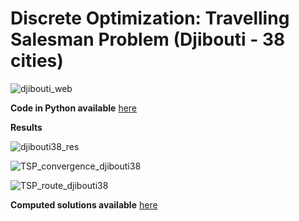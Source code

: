 # Discrete Optimization: Travelling Salesman Problem (Djibouti - 38 cities)


![djibouti_web](https://github.com/lisakoppe/DSTI-Metaheuristics_Optimization/blob/master/01-TSP_Djibouti/Screenshots/djibouti_web.png)

**Code in Python available** [here](https://github.com/lisakoppe/DSTI-Metaheuristics_Optimization/blob/master/01-TSP_Djibouti/TSP_Djibouti.py)

**Results**

![djibouti38_res](https://github.com/lisakoppe/DSTI-Metaheuristics_Optimization/blob/master/01-TSP_Djibouti/Screenshots/djibouti38_res.png)

![TSP_convergence_djibouti38](https://github.com/lisakoppe/DSTI-Metaheuristics_Optimization/blob/master/01-TSP_Djibouti/Screenshots/TSP_convergence_djibouti38.png)

![TSP_route_djibouti38](https://github.com/lisakoppe/DSTI-Metaheuristics_Optimization/blob/master/01-TSP_Djibouti/Screenshots/TSP_route_djibouti38.png)

**Computed solutions available** [here](https://github.com/lisakoppe/DSTI-Metaheuristics_Optimization/blob/master/01-TSP_Djibouti/Djibouti38_sol.csv)
